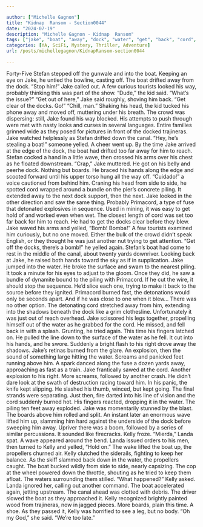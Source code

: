 ```yaml
---

author: ["Michelle Gagnon"]
title: "Kidnap  Ransom - Section0044"
date: "2024-07-19"
description: "Michelle Gagnon - Kidnap  Ransom"
tags: ["jake", "boat", "away", "dock", "water", "get", "back", "cord", "kelly", "stefan", "yelled", "hand", "side", "piling", "another", "drifted", "way", "said", "canal", "time", "reach", "wave", "board", "primacord", "one"]
categories: [YA, SciFi, Mystery, Thriller, Adventure]
url: /posts/michellegagnon/KidnapRansom-section0044

---
```



Forty-Five
Stefan stepped off the gunwale and into the boat. Keeping an eye on Jake, he untied the bowline, casting off. The boat drifted away from the dock.
“Stop him!” Jake called out. A few curious tourists looked his way, probably thinking this was part of the show.
“Dude,” the kid said. “What’s the issue?”
“Get out of here,” Jake said roughly, shoving him back. “Get clear of the docks. Go!”
“Chill, man.” Shaking his head, the kid tucked his phone away and moved off, muttering under his breath.
The crowd was dispersing: still, Jake found his way blocked. His attempts to push through were met with nasty looks and curses in several languages. Entire families grinned wide as they posed for pictures in front of the docked trajineras.
Jake watched helplessly as Stefan drifted down the canal.
“Hey, he’s stealing a boat!” someone yelled. A cheer went up.
By the time Jake arrived at the edge of the dock, the boat had drifted too far away for him to reach. Stefan cocked a hand in a little wave, then crossed his arms over his chest as he floated downstream.
“Crap,” Jake muttered. He got on his belly and peerhe dock. Nothing but boards. He braced his hands along the edge and scooted forward until his upper torso hung all the way off.
“Cuidado!” a voice cautioned from behind him.
Craning his head from side to side, he spotted cord wrapped around a bundle on the pier’s concrete piling. It extended away to the next dock support, then the next. Jake looked in the other direction and saw the same thing. Probably Primacord, a type of fuse that detonated explosives in sequence. Used in mining, it was easy to get hold of and worked even when wet. The closest length of cord was set too far back for him to reach.
He had to get the docks clear before they blew. Jake waved his arms and yelled, “Bomb! Bomba!”
A few tourists examined him curiously, but no one moved. Either the bulk of the crowd didn’t speak English, or they thought he was just another nut trying to get attention.
“Get off the docks, there’s a bomb!” he yelled again.
Stefan’s boat had come to rest in the middle of the canal, about twenty yards downriver. Looking back at Jake, he raised both hands toward the sky as if in supplication.
Jake jumped into the water. He broke the surface and swam to the nearest piling.
It took a minute for his eyes to adjust to the gloom. Once they did, he saw a bundle of dynamite bound to the piling with Primacord. If he cut the wire, it should stop the sequence. He’d slice each one, trying to make it back to the source before they ignited. Primacord burned fast, the detonations would only be seconds apart. And if he was close to one when it blew…
There was no other option. The detonating cord stretched away from him, extending into the shadows beneath the dock like a grim clothesline.
Unfortunately it was just out of reach overhead. Jake scissored his legs together, propelling himself out of the water as he grabbed for the cord. He missed, and fell back in with a splash. Grunting, he tried again. This time his fingers latched on. He pulled the line down to the surface of the water as he fell. It cut into his hands, and he swore.
Suddenly a bright flash to his right drove away the shadows. Jake’s retinas burned from the glare. An explosion, then the sound of something large hitting the water. Screams and panicked feet running above him. A spark danced along the fuse a dozen yards away, approaching as fast as a train.
Jake frantically sawed at the cord. Another explosion to his right. More screams, followed by another crash. He didn’t dare look at the swath of destruction racing toward him. In his panic, the knife kept slipping. He slashed his thumb, winced, but kept going. The final strands were separating.
Just then, fire darted into his line of vision and the cord suddenly burned hot. His fingers reacted, dropping it in the water.
The piling ten feet away exploded. Jake was momentarily stunned by the blast. The boards above him rolled and split. An instant later an enormous wave lifted him up, slamming him hard against the underside of the dock before sweeping him away.
Upriver there was a boom, followed by a series of similar percussions. It sounded like firecracks. Kelly froze.
“Mierda,” Landa spat.
A wave appeared around the bend.
Landa issued orders to his men, then turned to Kelly and yelled, “Hold on.”
The wake lifted the boat up, the propellers churned air. Kelly clutched the siderails, fighting to keep her balance. As the skiff slammed back down in the water, the propellers caught. The boat bucked wildly from side to side, nearly capsizing. The cop at the wheel powered down the throttle, shouting as he tried to keep them afloat.
The waters surrounding them stilled.
“What happened?” Kelly asked.
Landa ignored her, calling out another command. The boat accelerated again, jetting upstream.
The canal ahead was clotted with debris. The driver slowed the boat as they approached it. Kelly recognized brightly painted wood from trajineras, now in jagged pieces. More boards, plain this time. A shoe. As they passed it, Kelly was horrified to see a leg, but no body.
“Oh my God,” she said. “We’re too late.”
